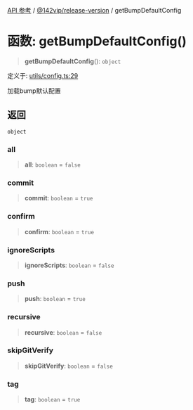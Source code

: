[API 参考](../../../index.md) / [@142vip/release-version](../index.md) / getBumpDefaultConfig

# 函数: getBumpDefaultConfig()

> **getBumpDefaultConfig**(): `object`

定义于: [utils/config.ts:29](https://github.com/142vip/core-x/blob/a868d72f351cc457f350d05d38d540d6494a8ff2/packages/release-version/src/utils/config.ts#L29)

加载bump默认配置

## 返回

`object`

### all

> **all**: `boolean` = `false`

### commit

> **commit**: `boolean` = `true`

### confirm

> **confirm**: `boolean` = `true`

### ignoreScripts

> **ignoreScripts**: `boolean` = `false`

### push

> **push**: `boolean` = `true`

### recursive

> **recursive**: `boolean` = `false`

### skipGitVerify

> **skipGitVerify**: `boolean` = `false`

### tag

> **tag**: `boolean` = `true`
